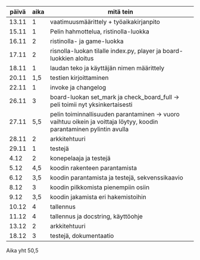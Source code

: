 | päivä | aika | mitä tein |
| ------- | ------ | --------- |
| 13.11 | 1 |	vaatimuusmäärittely + työaikakirjanpito |
| 15.11  | 1 | Pelin hahmottelua, ristinolla-luokka |
| 16.11 | 2 | ristinolla- ja game-luokka|
| 17.11 | 2 | risnolla-luokan tilalle index.py, player ja board-luokkien aloitus |
| 18.11 | 1 | laudan teko ja käyttäjän nimen määrittely |
| 20.11 | 1,5 | testien kirjoittaminen |
| 22.11 | 1 | invoke ja changelog |
| 26.11 | 3 | board-luokan set_mark ja check_board_full -> peli toimii nyt yksinkertaisesti |
| 27.11 | 5,5 | pelin toiminnallisuuden parantaminen -> vuoro vaihtuu oikein ja voittaja löytyy, koodin parantaminen pylintin avulla |
| 28.11 | 2 | arkkitehtuuri |
| 29.11 | 1 | testejä |
| 4.12 | 2 | konepelaaja ja testejä |
| 5.12 | 4,5 | koodin rakenteen parantamista | 
| 6.12 | 3,5 | koodin parantamista ja testejä, sekvenssikaavio |
| 8.12 | 3 | koodin pilkkomista pienempiin osiin |
| 9.12 | 3,5 | koodin jakamista eri hakemistoihin |
| 10.12 | 4 | tallennus |
| 11.12 | 4 | tallennus ja docstring, käyttöohje |
| 13.12 | 2 | arkkitehtuuri |
| 18.12 | 3 | testejä, dokumentaatio |

Aika yht 50,5